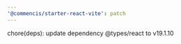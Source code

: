 ```yaml
---
'@commencis/starter-react-vite': patch
---
```


chore(deps): update dependency @types/react to v19.1.10
